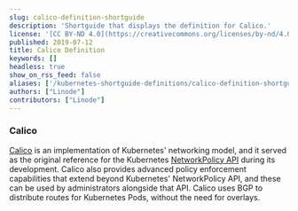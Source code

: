 ```yaml
---
slug: calico-definition-shortguide
description: 'Shortguide that displays the definition for Calico.'
license: '[CC BY-ND 4.0](https://creativecommons.org/licenses/by-nd/4.0)'
published: 2019-07-12
title: Calico Definition
keywords: []
headless: true
show_on_rss_feed: false
aliases: ['/kubernetes-shortguide-definitions/calico-definition-shortguide/']
authors: ["Linode"]
contributors: ["Linode"]
---
```


### Calico

[Calico](https://docs.projectcalico.org/v3.8/introduction/) is an implementation of Kubernetes' networking model, and it served as the original reference for the Kubernetes [NetworkPolicy API](https://kubernetes.io/docs/concepts/services-networking/network-policies/) during its development. Calico also provides advanced policy enforcement capabilities that extend beyond Kubernetes' NetworkPolicy API, and these can be used by administrators alongside that API. Calico uses BGP to distribute routes for Kubernetes Pods, without the need for overlays.
